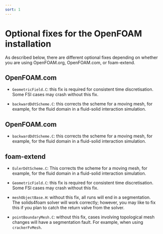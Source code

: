 ```yaml
---
sort: 1
---
```


# Optional fixes for the OpenFOAM installation

As described below, there are different optional fixes depending on whether you are using OpenFOAM.org, OpenFOAM.com, or foam-extend.

## OpenFOAM.com

  * `GeometricField.C`: this fix is required for consistent time discretisation. Some FSI cases may crash without this fix.

  * `backwardDdtScheme.C`: this corrects the scheme for a moving mesh, for example, for the fluid domain in a fluid-solid interaction simulation.


## OpenFOAM.com

  * `backwardDdtScheme.C`: this corrects the scheme for a moving mesh, for example, for the fluid domain in a fluid-solid interaction simulation.


## foam-extend

  * `EulerDdtScheme.C`: This corrects the scheme for a moving mesh, for example, for the fluid domain in a fluid-solid interaction simulation.

  * `GeometricField.C`: this fix is required for consistent time discretisation. Some FSI cases may crash without this fix.

  * `meshObjectBase.H`: without this fix, all runs will end in a segmentation. The solids4foam solver will work correctly; however, you may like to fix this if you plan to catch the return valve from the solver.

  * `pointBoundaryMesh.C`: without this fix, cases involving topological mesh changes will have a segmentation fault. For example, when using `crackerFvMesh`.

